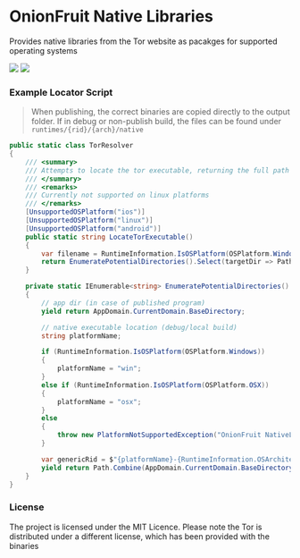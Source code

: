 # OnionFruit Native Libraries
Provides native libraries from the Tor website as pacakges for supported operating systems

[![](https://img.shields.io/nuget/v/dragonfruit.onionfruit.native.win?label=win&logo=nuget)](https://nuget.org/packages/dragonfruit.onionfruit.native.win)
[![](https://img.shields.io/nuget/v/dragonfruit.onionfruit.native.osx?label=osx&logo=nuget)](https://nuget.org/packages/dragonfruit.onionfruit.native.osx)

### Example Locator Script
> When publishing, the correct binaries are copied directly to the output folder. If in debug or non-publish build, the files can be found under `runtimes/{rid}/{arch}/native`

```csharp
public static class TorResolver
{
    /// <summary>
    /// Attempts to locate the tor executable, returning the full path if found.
    /// </summary>
    /// <remarks>
    /// Currently not supported on linux platforms
    /// </remarks>
    [UnsupportedOSPlatform("ios")]
    [UnsupportedOSPlatform("linux")]
    [UnsupportedOSPlatform("android")]
    public static string LocateTorExecutable()
    {
        var filename = RuntimeInformation.IsOSPlatform(OSPlatform.Windows) ? "tor.exe" : "tor";
        return EnumeratePotentialDirectories().Select(targetDir => Path.Combine(targetDir, filename)).FirstOrDefault(File.Exists);
    }

    private static IEnumerable<string> EnumeratePotentialDirectories()
    {
        // app dir (in case of published program)
        yield return AppDomain.CurrentDomain.BaseDirectory;

        // native executable location (debug/local build)
        string platformName;

        if (RuntimeInformation.IsOSPlatform(OSPlatform.Windows))
        {
            platformName = "win";
        }
        else if (RuntimeInformation.IsOSPlatform(OSPlatform.OSX))
        {
            platformName = "osx";
        }
        else
        {
            throw new PlatformNotSupportedException("OnionFruit NativeLibs are currently only available on Windows and macOS");
        }

        var genericRid = $"{platformName}-{RuntimeInformation.OSArchitecture.ToString().ToLowerInvariant()}";
        yield return Path.Combine(AppDomain.CurrentDomain.BaseDirectory, "runtimes", genericRid, "native");
    }
}
```

### License
The project is licensed under the MIT Licence. Please note the Tor is distributed under a different license, which has been provided with the binaries
